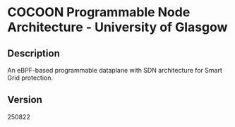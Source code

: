 # COCOON Programmable Node Architecture - University of Glasgow

## Description
An eBPF-based programmable dataplane with SDN architecture for Smart Grid protection.

## Version
250822

